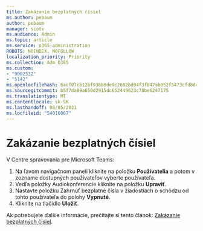 ```yaml
---
title: Zakázanie bezplatných čísiel
ms.author: pebaum
author: pebaum
manager: scotv
ms.audience: Admin
ms.topic: article
ms.service: o365-administration
ROBOTS: NOINDEX, NOFOLLOW
localization_priority: Priority
ms.collection: Adm_O365
ms.custom:
- "9002532"
- "5142"
ms.openlocfilehash: 6acf07cb12bf936b8de9c2602bd04f3f047ab052f5473cfd8d4281215132b327
ms.sourcegitcommit: b5f7da89a650d2915dc652449623c78be6247175
ms.translationtype: MT
ms.contentlocale: sk-SK
ms.lasthandoff: 08/05/2021
ms.locfileid: "54016067"
---
```

# <a name="disabling-toll-free-numbers"></a>Zakázanie bezplatných čísiel

V Centre spravovania pre Microsoft Teams:

1. Na ľavom navigačnom paneli kliknite na položku **Používatelia** a potom v zozname dostupných používateľov vyberte používateľa.
2. Vedľa položky Audiokonferencie kliknite na položku **Upraviť**.
3. Nastavte položku Zahrnúť bezplatné čísla v žiadostiach o schôdzu od tohto používateľa do polohy **Vypnuté**.
4. Kliknite na tlačidlo **Uložiť**.

Ak potrebujete ďalšie informácie, prečítajte si tento článok: [Zakázanie bezplatných čísiel](https://docs.microsoft.com/microsoftteams/disabling-toll-free-numbers-for-specific-teams-users).
